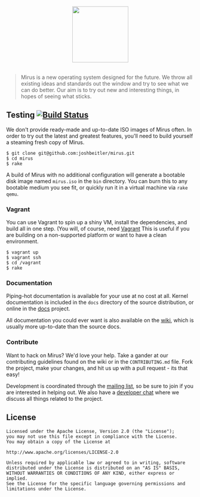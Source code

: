 <br>
<p align="center">
    <img src="https://raw.githubusercontent.com/joshbeitler/mirus/firefly-nova/docs/resources/mirus-circle.png" width="150px" /><br><br>
</p>

> Mirus is a new operating system designed for the future.  We throw all existing ideas and standards out the window and try to see what we can do better.  Our aim is to try out new and interesting things, in hopes of seeing what sticks.

## Testing [![Build Status](https://travis-ci.org/joshbeitler/mirus.svg?branch=firefly-nova)](https://travis-ci.org/joshbeitler/mirus)
We don't provide ready-made and up-to-date ISO images of Mirus often.  In order to try out the latest and greatest features, you'll need to build yourself a steaming fresh copy of Mirus.

```
$ git clone git@github.com:joshbeitler/mirus.git
$ cd mirus
$ rake
```

A build of Mirus with no additional configuration will generate a bootable disk image named `mirus.iso` in the `bin` directory. You can burn this to any bootable medium you see fit, or quickly run it in a virtual machine via `rake qemu`.

### Vagrant
You can use Vagrant to spin up a shiny VM, install the dependencies, and build all in one step. (You will, of course, need [Vagrant](http://vagrantup.com)  This is useful if you are building on a non-supported platform or want to have a clean environment.

```
$ vagrant up
$ vagrant ssh
$ cd /vagrant
$ rake
```

### Documentation
Piping-hot documentation is available for your use at no cost at all.  Kernel documentation is included in the `docs` directory of the source distribution, or online in the [docs](https://github.com/mirus/docs) project.

All documentation you could ever want is also available on the [wiki](https://github.com/joshbeitler/mirus/wiki), which is usually more up-to-date than the source docs.

### Contribute
Want to hack on Mirus? We'd love your help. Take a gander at our contributing guidelines found on the wiki or in the `CONTRIBUTING.md` file. Fork the project, make your changes, and hit us up with a pull request - its that easy!

Development is coordinated through the [mailing list](https://groups.google.com/forum/#!forum/mirus-dev), so be sure to join if you are interested in helping out.  We also have a [developer chat](https://gitter.im/mirus) where we discuss all things related to the project.

## License
```
Licensed under the Apache License, Version 2.0 (the "License");
you may not use this file except in compliance with the License.
You may obtain a copy of the License at

http://www.apache.org/licenses/LICENSE-2.0

Unless required by applicable law or agreed to in writing, software
distributed under the License is distributed on an "AS IS" BASIS,
WITHOUT WARRANTIES OR CONDITIONS OF ANY KIND, either express or implied.
See the License for the specific language governing permissions and
limitations under the License.
```
